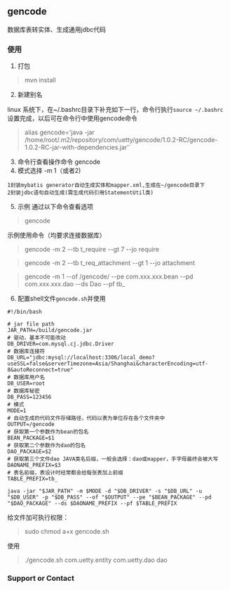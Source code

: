 ## gencode

数据库表转实体、生成通用jdbc代码

### 使用

1. 打包

> mvn install

2. 新建别名 

linux 系统下，在~/.bashrc目录下补充如下一行，命令行执行`source ~/.bashrc`设置完成，以后可在命令行中使用gencode命令 
> alias gencode='java -jar /home/root/.m2/repository/com/uetty/gencode/1.0.2-RC/gencode-1.0.2-RC-jar-with-dependencies.jar'` 

<!-- Win10 系统下，在`C:\Users\Administrator\Documents\WindowsPowerShell`目录下新建文件Microsoft.PowerShell_profile.ps1，输入如下内容，以后可在PowerShell中使用gencode命令
> function Gencode0 {
>     java -jar C:\Users\Administrator\.m2\repository\com\uetty\gencode\1.0.2-RC\gencode-1.0.2-RC-jar-with-dependencies.jar
> }
> Set-Alias gencode Gencode0
-->
3. 命令行查看操作命令
gencode
4. 模式选择 -m 1（或者2)
```
1封装mybatis generator自动生成实体和mapper.xml,生成在~/gencode目录下
2封装jdbc语句自动生成(需生成代码引用StatementUtil类)
```
   
5. 示例
通过以下命令查看选项
> gencode

示例使用命令（均要求连接数据库）
> gencode -m 2 --tb t_require --gt 7 --jo require

> gencode -m 2 --tb t_req_attachment --gt 1 --jo attachment

> gencode -m 1 --of /gencode/ --pe com.xxx.xxx.bean --pd com.xxx.xxx.dao --ds Dao --pf tb_

6. 配置shell文件`gencode.sh`并使用
```
#!/bin/bash

# jar file path
JAR_PATH=/build/gencode.jar
# 驱动，基本不可能改动
DB_DRIVER=com.mysql.cj.jdbc.Driver
# 数据库连接符
DB_URL="jdbc:mysql://localhost:3306/local_demo?useSSL=false&serverTimezone=Asia/Shanghai&characterEncoding=utf-8&autoReconnect=true"
# 数据库用户名
DB_USER=root
# 数据库秘密
DB_PASS=123456
# 模式
MODE=1
# 自动生成的代码文件存储路径，代码以表为单位存在各个文件夹中
OUTPUT=/gencode
# 获取第一个参数作为bean的包名
BEAN_PACKAGE=$1
# 获取第二个参数作为dao的包名
DAO_PACKAGE=$2
# 获取第三个文件dao JAVA类名后缀，一般会选择：dao或mapper，手字母最终会被大写
DAONAME_PREFIX=$3
# 表名前缀，表设计时经常都会给每张表加上前缀
TABLE_PREFIX=tb_

java -jar "$JAR_PATH" -m $MODE -d "$DB_DRIVER" -s "$DB_URL" -u "$DB_USER" -p "$DB_PASS" --of "$OUTPUT" --pe "$BEAN_PACKAGE" --pd "$DAO_PACKAGE" --ds $DAONAME_PREFIX --pf $TABLE_PREFIX
```
给文件加可执行权限：
> sudo chmod a+x gencode.sh

使用
> ./gencode.sh com.uetty.entity com.uetty.dao dao

### Support or Contact


